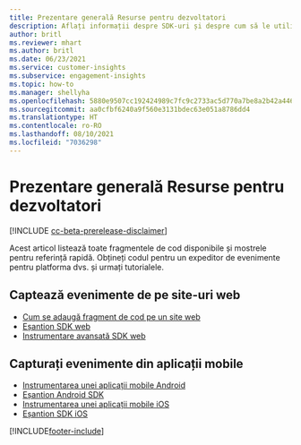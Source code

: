 ```yaml
---
title: Prezentare generală Resurse pentru dezvoltatori
description: Aflați informații despre SDK-uri și despre cum să le utilizați.
author: britl
ms.reviewer: mhart
ms.author: britl
ms.date: 06/23/2021
ms.service: customer-insights
ms.subservice: engagement-insights
ms.topic: how-to
ms.manager: shellyha
ms.openlocfilehash: 5880e9507cc192424989c7fc9c2733ac5d770a7be8a2b42a446ffd8681fa7612
ms.sourcegitcommit: aa0cfbf6240a9f560e3131bdec63e051a8786dd4
ms.translationtype: HT
ms.contentlocale: ro-RO
ms.lasthandoff: 08/10/2021
ms.locfileid: "7036298"
---
```

# <a name="developer-resources-overview"></a>Prezentare generală Resurse pentru dezvoltatori

[!INCLUDE [cc-beta-prerelease-disclaimer](includes/cc-beta-prerelease-disclaimer.md)]

Acest articol listează toate fragmentele de cod disponibile și mostrele pentru referință rapidă. Obțineți codul pentru un expeditor de evenimente pentru platforma dvs. și urmați tutorialele. 

## <a name="capture-events-from-websites"></a>Captează evenimente de pe site-uri web

- [Cum se adaugă fragment de cod pe un site web](instrument-website.md)
- [Eșantion SDK web](websdk-sample.md)
- [Instrumentare avansată SDK web](advanced-SDK-implementation.md)

## <a name="capture-events-from-mobile-apps"></a>Capturați evenimente din aplicații mobile

- [Instrumentarea unei aplicații mobile Android](get-started-android.md)
- [Eșantion Android SDK](androidsdk-sample.md)
- [Instrumentarea unei aplicații mobile iOS](get-started-ios.md)
- [Eșantion SDK iOS](iossdk-sample.md)

[!INCLUDE[footer-include](../includes/footer-banner.md)]